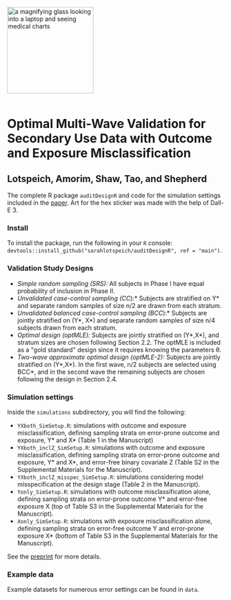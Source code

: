 <p style="display:inline-block;">
  <img src="hex.png" width="200" title="a magnifying glass looking into a laptop and seeing medical charts">
  <h1>Optimal Multi-Wave Validation for Secondary Use Data with Outcome and Exposure Misclassification</h1>
  <h2>Lotspeich, Amorim, Shaw, Tao, and Shepherd</h2>
</p>

The complete R package `auditDesignR` and code for the simulation settings included in the [paper](https://arxiv.org/abs/2108.13263). Art for the hex sticker was made with the help of Dall-E 3. 

### Install
To install the package, run the following in your `R` console: `devtools::install_github("sarahlotspeich/auditDesignR", ref = "main")`.

### Validation Study Designs

  - *Simple random sampling (SRS):* All subjects in Phase I have equal probability of inclusion in Phase II.
  - *Unvalidated case-control sampling (CC*):* Subjects are stratified on Y* and separate random samples of size n/2 are drawn from each stratum.
  - *Unvalidated balanced case-control sampling (BCC*):* Subjects are jointly stratified on (Y*, X*) and separate random samples of size n/4 subjects drawn from each stratum. 
  - *Optimal design (optMLE):* Subjects are jointly stratified on (Y*,X*), and stratum sizes are chosen following Section 2.2. The optMLE is included as a "gold standard" design since it requires knowing the parameters θ.
  - *Two-wave approximate optimal design (optMLE-2):* Subjects are jointly stratified on (Y*,X*). In the first wave, n/2 subjects are selected using BCC*, and in the second wave the remaining subjects are chosen following the design in Section 2.4.

### Simulation settings 
Inside the `simulations` subdirectory, you will find the following: 

  - `YXboth_SimSetup.R`: simulations with outcome and exposure misclassification, defining sampling strata on error-prone outcome and exposure, Y* and X* (Table 1 in the Manuscript)
  - `YXboth_inclZ_SimSetup.R`: simulations with outcome and exposure misclassification, defining sampling strata on error-prone outcome and exposure, Y* and X*, and error-free binary covariate Z (Table S2 in the Supplemental Materials for the Manuscript).
  - `YXboth_inclZ_misspec_SimSetup.R`:  simulations considering model misspecification at the design stage (Table 2 in the Manuscript).
  - `Yonly_SimSetup.R`: simulations with outcome misclassification alone, defining sampling strata on error-prone outcome Y* and error-free exposure X (top of Table S3 in the Supplemental Materials for the Manuscript).
  - `Xonly_SimSetup.R`: simulations with exposure misclassification alone, defining sampling strata on error-free outcome Y and error-prone exposure X* (bottom of Table S3 in the Supplemental Materials for the Manuscript).

See the [preprint](https://arxiv.org/abs/2108.13263) for more details.

### Example data
Example datasets for numerous error settings can be found in `data`.
